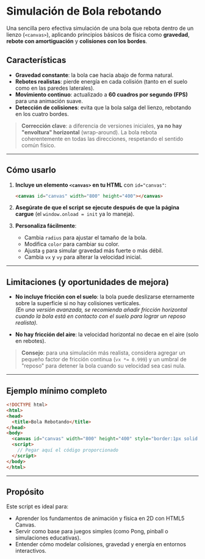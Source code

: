 # Simulación de Bola rebotando

Una sencilla pero efectiva simulación de una bola que rebota dentro de un lienzo (`<canvas>`), aplicando principios básicos de física como **gravedad**, **rebote con amortiguación** y **colisiones con los bordes**.

## Características

- **Gravedad constante**: la bola cae hacia abajo de forma natural.
- **Rebotes realistas**: pierde energía en cada colisión (tanto en el suelo como en las paredes laterales).
- **Movimiento continuo**: actualizado a **60 cuadros por segundo (FPS)** para una animación suave.
- **Detección de colisiones**: evita que la bola salga del lienzo, rebotando en los cuatro bordes.

> **Corrección clave**: a diferencia de versiones iniciales, **ya no hay "envoltura" horizontal** (wrap-around). La bola rebota coherentemente en todas las direcciones, respetando el sentido común físico.

---

## Cómo usarlo

1. **Incluye un elemento `<canvas>` en tu HTML** con `id="canvas"`:
   
   ```html
   <canvas id="canvas" width="800" height="400"></canvas>
   ```
   
2. **Asegúrate de que el script se ejecute después de que la página cargue** (el `window.onload = init` ya lo maneja).

3. **Personaliza fácilmente**:
   
   - Cambia `radius` para ajustar el tamaño de la bola.
   - Modifica `color` para cambiar su color.
   - Ajusta `g` para simular gravedad más fuerte o más débil.
   - Cambia `vx` y `vy` para alterar la velocidad inicial.

---

## Limitaciones (y oportunidades de mejora)

- **No incluye fricción con el suelo**: la bola puede deslizarse eternamente sobre la superficie si no hay colisiones verticales.  
  *(En una versión avanzada, se recomienda añadir fricción horizontal cuando la bola está en contacto con el suelo para lograr un reposo realista).*

- **No hay fricción del aire**: la velocidad horizontal no decae en el aire (solo en rebotes).

> **Consejo**: para una simulación más realista, considera agregar un pequeño factor de fricción continua (`vx *= 0.999`) y un umbral de "reposo" para detener la bola cuando su velocidad sea casi nula.

---

## Ejemplo mínimo completo

```html
<!DOCTYPE html>
<html>
<head>
  <title>Bola Rebotando</title>
</head>
<body>
  <canvas id="canvas" width="800" height="400" style="border:1px solid #000;"></canvas>
  <script>
    // Pegar aquí el código proporcionado
  </script>
</body>
</html>
```

---

## Propósito

Este script es ideal para:
- Aprender los fundamentos de animación y física en 2D con HTML5 Canvas.
- Servir como base para juegos simples (como Pong, pinball o simulaciones educativas).
- Entender cómo modelar colisiones, gravedad y energía en entornos interactivos.

